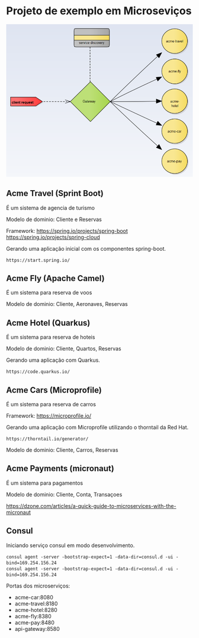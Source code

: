 # Projeto de exemplo em Microseviços


![agência de viagem](acme-company.png)



## Acme Travel (Sprint Boot)
É um sistema de agencia de turismo   


Modelo de dominio: Cliente e Reservas

Framework: 
 https://spring.io/projects/spring-boot
 https://spring.io/projects/spring-cloud

Gerando uma aplicação inicial com os componentes spring-boot.

    https://start.spring.io/



## Acme Fly (Apache Camel)
É um sistema para reserva de voos

Modelo de dominio: Cliente, Aeronaves, Reservas

## Acme Hotel (Quarkus)
É um sistema para reserva de hoteis

Modelo de dominio: Cliente, Quartos, Reservas

Gerando uma aplicação com Quarkus.

    https://code.quarkus.io/

## Acme Cars (Microprofile)
É um sistema para reserva de carros

Framework: https://microprofile.io/

Gerando uma aplicação com Microprofile utilizando o thorntail da Red Hat.


    https://thorntail.io/generator/


Modelo de dominio: Cliente, Carros, Reservas

## Acme Payments (micronaut)
É um sistema para pagamentos

Modelo de dominio: Cliente, Conta, Transaçoes


https://dzone.com/articles/a-quick-guide-to-microservices-with-the-micronaut

## Consul

Iniciando serviço consul em modo desenvolvimento.

    
	consul agent -server -bootstrap-expect=1 -data-dir=consul.d -ui -bind=169.254.156.24
	consul agent -server -bootstrap-expect=1 -data-dir=consul.d -ui -bind=169.254.156.24


Portas dos microserviços:

- acme-car:8080
- acme-travel:8180
- acme-hotel:8280
- acme-fly:8380
- acme-pay:8480
- api-gateway:8580


